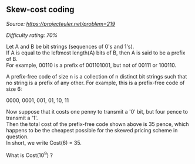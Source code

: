 Skew-cost coding
----------------

*Source: https://projecteuler.net/problem=219*


*Difficulty rating: 70%*

Let A and B be bit strings (sequences of 0's and 1's).\
 If A is equal to the leftmost length(A) bits of B, then A is said to be
a prefix of B.\
 For example, 00110 is a prefix of 001101001, but not of 00111 or
100110.

A prefix-free code of size n is a collection of n distinct bit strings
such that no string is a prefix of any other. For example, this is a
prefix-free code of size 6:

0000, 0001, 001, 01, 10, 11

Now suppose that it costs one penny to transmit a '0' bit, but four
pence to transmit a '1'.\
 Then the total cost of the prefix-free code shown above is 35 pence,
which happens to be the cheapest possible for the skewed pricing scheme
in question.\
 In short, we write Cost(6) = 35.

What is Cost(10<sup>9</sup>) ?

